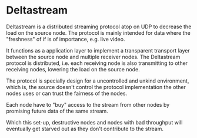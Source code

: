 # Deltastream
Deltastream is a distributed streaming protocol atop on UDP to decrease the load
on the source node. The protocol is mainly intended for data where the "freshness"
of if is of importance, e.g. live video. 

It functions as a application layer to implement a transparent transport layer between 
the source node and multiple receiver nodes. The Deltastream protocol is distributed,
i.e. each receiving node is also transmitting to other receiving nodes, lowering 
the load on the source node. 

The protocol is specially design for a uncontrolled and unkind environment, which
is, the source doesn't control the protocol implementation the other nodes uses
or can trust the fairness of the nodes. 

Each node have to "buy" access to the stream from other nodes by promising future
data of the same stream. 

Which this set-up, destructive nodes and nodes with bad throughput will eventually
get starved out as they don't contribute to the stream.  